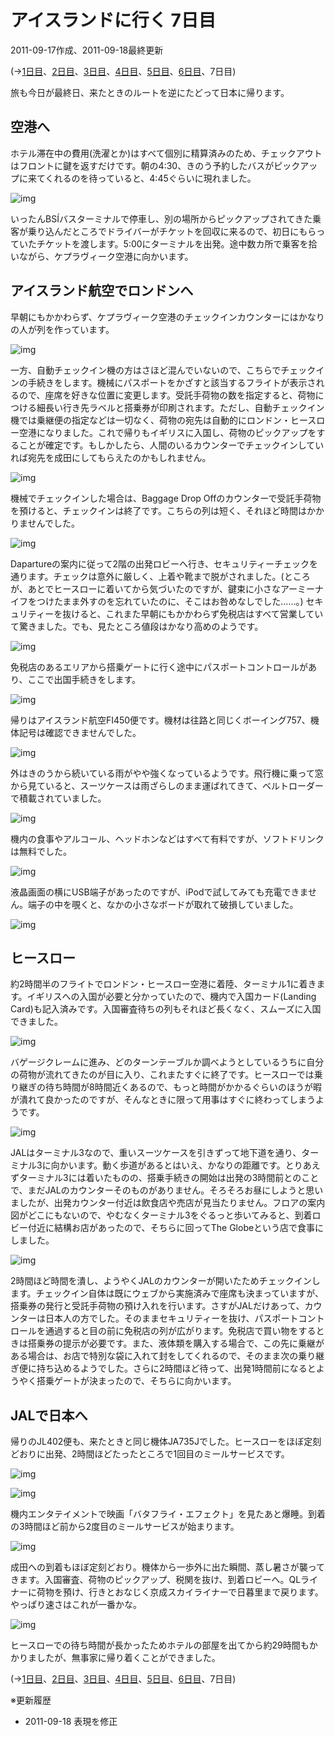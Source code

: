 # アイスランドに行く 7日目

2011-09-17作成、2011-09-18最終更新

(→[1日目](20110912.md)、[2日目](20110913.md)、[3日目](20110914.md)、[4日目](20110914a.md)、[5日目](20110915.md)、[6日目](20110916.md)、7日目)

旅も今日が最終日、来たときのルートを逆にたどって日本に帰ります。

## 空港へ

ホテル滞在中の費用(洗濯とか)はすべて個別に精算済みのため、チェックアウトはフロントに鍵を返すだけです。朝の4:30、きのう予約したバスがピックアップに来てくれるのを待っていると、4:45ぐらいに現れました。

![img](img/20110917-001.jpg)

いったんBSÍバスターミナルで停車し、別の場所からピックアップされてきた乗客が乗り込んだところでドライバーがチケットを回収に来るので、初日にもらっていたチケットを渡します。5:00にターミナルを出発。途中数カ所で乗客を拾いながら、ケプラヴィーク空港に向かいます。

## アイスランド航空でロンドンへ

早朝にもかかわらず、ケプラヴィーク空港のチェックインカウンターにはかなりの人が列を作っています。

![img](img/20110917-002.jpg)

一方、自動チェックイン機の方はさほど混んでいないので、こちらでチェックインの手続きをします。機械にパスポートをかざすと該当するフライトが表示されるので、座席を好きな位置に変更します。受託手荷物の数を指定すると、荷物につける細長い行き先ラベルと搭乗券が印刷されます。ただし、自動チェックイン機では乗継便の指定などは一切なく、荷物の宛先は自動的にロンドン・ヒースロー空港になりました。これで帰りもイギリスに入国し、荷物のピックアップをすることが確定です。もしかしたら、人間のいるカウンターでチェックインしていれば宛先を成田にしてもらえたのかもしれません。

![img](img/20110917-003.jpg)

機械でチェックインした場合は、Baggage Drop Offのカウンターで受託手荷物を預けると、チェックインは終了です。こちらの列は短く、それほど時間はかかりませんでした。

![img](img/20110917-004.jpg)

Dapartureの案内に従って2階の出発ロビーへ行き、セキュリティーチェックを通ります。チェックは意外に厳しく、上着や靴まで脱がされました。(ところが、あとでヒースローに着いてから気づいたのですが、鍵束に小さなアーミーナイフをつけたまま外すのを忘れていたのに、そこはお咎めなしでした……。) セキュリティーを抜けると、これまた早朝にもかかわらず免税店はすべて営業していて驚きました。でも、見たところ値段はかなり高めのようです。

![img](img/20110917-005.jpg)

免税店のあるエリアから搭乗ゲートに行く途中にパスポートコントロールがあり、ここで出国手続きをします。

![img](img/20110917-006.jpg)

帰りはアイスランド航空FI450便です。機材は往路と同じくボーイング757、機体記号は確認できませんでした。

![img](img/20110917-007.jpg)

外はきのうから続いている雨がやや強くなっているようです。飛行機に乗って窓から見ていると、スーツケースは雨ざらしのまま運ばれてきて、ベルトローダーで積載されていました。

![img](img/20110917-008.jpg)

機内の食事やアルコール、ヘッドホンなどはすべて有料ですが、ソフトドリンクは無料でした。

![img](img/20110917-009.jpg)

液晶画面の横にUSB端子があったのですが、iPodで試してみても充電できません。端子の中を覗くと、なかの小さなボードが取れて破損していました。

![img](img/20110917-010.jpg)

## ヒースロー

約2時間半のフライトでロンドン・ヒースロー空港に着陸、ターミナル1に着きます。イギリスへの入国が必要と分かっていたので、機内で入国カード(Landing Card)も記入済みです。入国審査待ちの列もそれほど長くなく、スムーズに入国できました。

![img](img/20110917-011.jpg)

バゲージクレームに進み、どのターンテーブルか調べようとしているうちに自分の荷物が流れてきたのが目に入り、これまたすぐに終了です。ヒースローでは乗り継ぎの待ち時間が8時間近くあるので、もっと時間がかかるぐらいのほうが暇が潰れて良かったのですが、そんなときに限って用事はすぐに終わってしまうようです。

![img](img/20110917-012.jpg)

JALはターミナル3なので、重いスーツケースを引きずって地下道を通り、ターミナル3に向かいます。動く歩道があるとはいえ、かなりの距離です。とりあえずターミナル3には着いたものの、搭乗手続きの開始は出発の3時間前とのことで、まだJALのカウンターそのものがありません。そろそろお昼にしようと思いましたが、出発カウンター付近は飲食店や売店が見当たりません。フロアの案内図がどこにもないので、やむなくターミナル3をぐるっと歩いてみると、到着ロビー付近に結構お店があったので、そちらに回ってThe Globeという店で食事にしました。

![img](img/20110917-013.jpg)

2時間ほど時間を潰し、ようやくJALのカウンターが開いたためチェックインします。チェックイン自体は既にウェブから実施済みで座席も決まっていますが、搭乗券の発行と受託手荷物の預け入れを行います。さすがJALだけあって、カウンターは日本人の方でした。そのままセキュリティーを抜け、パスポートコントロールを通過すると目の前に免税店の列が広がります。免税店で買い物をするときは搭乗券の提示が必要です。また、液体類を購入する場合で、この先に乗継がある場合は、お店で特別な袋に入れて封をしてくれるので、そのまま次の乗り継ぎ便に持ち込めるようでした。さらに2時間ほど待って、出発1時間前になるとようやく搭乗ゲートが決まったので、そちらに向かいます。

## JALで日本へ

帰りのJL402便も、来たときと同じ機体JA735Jでした。ヒースローをほぼ定刻どおりに出発、2時間ほどたったところで1回目のミールサービスです。

![img](img/20110917-014.jpg)

![img](img/20110917-015.jpg)

機内エンタテイメントで映画「バタフライ・エフェクト」を見たあと爆睡。到着の3時間ほど前から2度目のミールサービスが始まります。

![img](img/20110917-016.jpg)

成田への到着もほぼ定刻どおり。機体から一歩外に出た瞬間、蒸し暑さが襲ってきます。入国審査、荷物のピックアップ、税関を抜け、到着ロビーへ。QLライナーに荷物を預け、行きとおなじく京成スカイライナーで日暮里まで戻ります。やっぱり速さはこれが一番かな。

![img](img/20110917-017.jpg)

ヒースローでの待ち時間が長かったためホテルの部屋を出てから約29時間もかかりましたが、無事家に帰り着くことができました。

(→[1日目](20110912.md)、[2日目](20110913.md)、[3日目](20110914.md)、[4日目](20110914a.md)、[5日目](20110915.md)、[6日目](20110916.md)、7日目)

※更新履歴

- 2011-09-18 表現を修正
